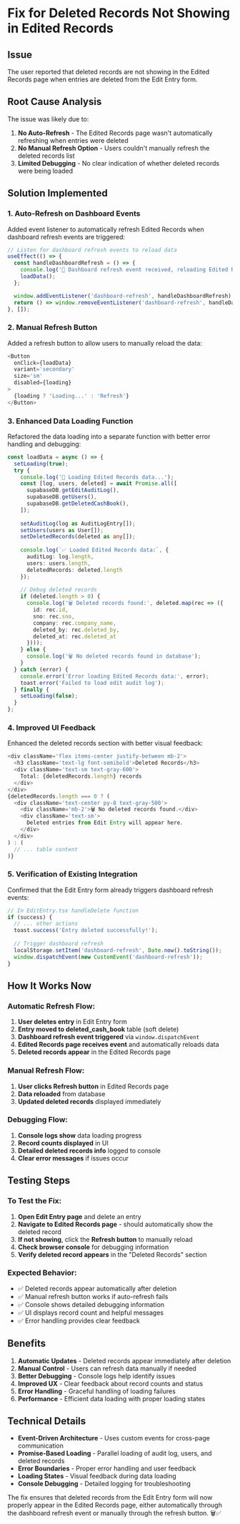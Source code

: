 # Fix for Deleted Records Not Showing in Edited Records

## Issue
The user reported that deleted records are not showing in the Edited Records page when entries are deleted from the Edit Entry form.

## Root Cause Analysis
The issue was likely due to:
1. **No Auto-Refresh** - The Edited Records page wasn't automatically refreshing when entries were deleted
2. **No Manual Refresh Option** - Users couldn't manually refresh the deleted records list
3. **Limited Debugging** - No clear indication of whether deleted records were being loaded

## Solution Implemented

### **1. Auto-Refresh on Dashboard Events**
Added event listener to automatically refresh Edited Records when dashboard refresh events are triggered:

```typescript
// Listen for dashboard refresh events to reload data
useEffect(() => {
  const handleDashboardRefresh = () => {
    console.log('🔄 Dashboard refresh event received, reloading Edited Records data...');
    loadData();
  };

  window.addEventListener('dashboard-refresh', handleDashboardRefresh);
  return () => window.removeEventListener('dashboard-refresh', handleDashboardRefresh);
}, []);
```

### **2. Manual Refresh Button**
Added a refresh button to allow users to manually reload the data:

```typescript
<Button 
  onClick={loadData} 
  variant='secondary' 
  size='sm'
  disabled={loading}
>
  {loading ? 'Loading...' : 'Refresh'}
</Button>
```

### **3. Enhanced Data Loading Function**
Refactored the data loading into a separate function with better error handling and debugging:

```typescript
const loadData = async () => {
  setLoading(true);
  try {
    console.log('🔄 Loading Edited Records data...');
    const [log, users, deleted] = await Promise.all([
      supabaseDB.getEditAuditLog(),
      supabaseDB.getUsers(),
      supabaseDB.getDeletedCashBook(),
    ]);
    
    setAuditLog(log as AuditLogEntry[]);
    setUsers(users as User[]);
    setDeletedRecords(deleted as any[]);
    
    console.log(`✅ Loaded Edited Records data:`, {
      auditLog: log.length,
      users: users.length,
      deletedRecords: deleted.length
    });
    
    // Debug deleted records
    if (deleted.length > 0) {
      console.log('🗑️ Deleted records found:', deleted.map(rec => ({
        id: rec.id,
        sno: rec.sno,
        company: rec.company_name,
        deleted_by: rec.deleted_by,
        deleted_at: rec.deleted_at
      })));
    } else {
      console.log('🗑️ No deleted records found in database');
    }
  } catch (error) {
    console.error('Error loading Edited Records data:', error);
    toast.error('Failed to load edit audit log');
  } finally {
    setLoading(false);
  }
};
```

### **4. Improved UI Feedback**
Enhanced the deleted records section with better visual feedback:

```typescript
<div className='flex items-center justify-between mb-2'>
  <h3 className='text-lg font-semibold'>Deleted Records</h3>
  <div className='text-sm text-gray-600'>
    Total: {deletedRecords.length} records
  </div>
</div>
{deletedRecords.length === 0 ? (
  <div className='text-center py-8 text-gray-500'>
    <div className='mb-2'>🗑️ No deleted records found.</div>
    <div className='text-sm'>
      Deleted entries from Edit Entry will appear here.
    </div>
  </div>
) : (
  // ... table content
)}
```

### **5. Verification of Existing Integration**
Confirmed that the Edit Entry form already triggers dashboard refresh events:

```typescript
// In EditEntry.tsx handleDelete function
if (success) {
  // ... other actions
  toast.success('Entry deleted successfully!');
  
  // Trigger dashboard refresh
  localStorage.setItem('dashboard-refresh', Date.now().toString());
  window.dispatchEvent(new CustomEvent('dashboard-refresh'));
}
```

## How It Works Now

### **Automatic Refresh Flow:**
1. **User deletes entry** in Edit Entry form
2. **Entry moved to deleted_cash_book** table (soft delete)
3. **Dashboard refresh event triggered** via `window.dispatchEvent`
4. **Edited Records page receives event** and automatically reloads data
5. **Deleted records appear** in the Edited Records page

### **Manual Refresh Flow:**
1. **User clicks Refresh button** in Edited Records page
2. **Data reloaded** from database
3. **Updated deleted records** displayed immediately

### **Debugging Flow:**
1. **Console logs show** data loading progress
2. **Record counts displayed** in UI
3. **Detailed deleted records info** logged to console
4. **Clear error messages** if issues occur

## Testing Steps

### **To Test the Fix:**
1. **Open Edit Entry page** and delete an entry
2. **Navigate to Edited Records page** - should automatically show the deleted record
3. **If not showing**, click the **Refresh button** to manually reload
4. **Check browser console** for debugging information
5. **Verify deleted record appears** in the "Deleted Records" section

### **Expected Behavior:**
- ✅ Deleted records appear automatically after deletion
- ✅ Manual refresh button works if auto-refresh fails
- ✅ Console shows detailed debugging information
- ✅ UI displays record count and helpful messages
- ✅ Error handling provides clear feedback

## Benefits

1. **Automatic Updates** - Deleted records appear immediately after deletion
2. **Manual Control** - Users can refresh data manually if needed
3. **Better Debugging** - Console logs help identify issues
4. **Improved UX** - Clear feedback about record counts and status
5. **Error Handling** - Graceful handling of loading failures
6. **Performance** - Efficient data loading with proper loading states

## Technical Details

- **Event-Driven Architecture** - Uses custom events for cross-page communication
- **Promise-Based Loading** - Parallel loading of audit log, users, and deleted records
- **Error Boundaries** - Proper error handling and user feedback
- **Loading States** - Visual feedback during data loading
- **Console Debugging** - Detailed logging for troubleshooting

The fix ensures that deleted records from the Edit Entry form will now properly appear in the Edited Records page, either automatically through the dashboard refresh event or manually through the refresh button. 🗑️✅

